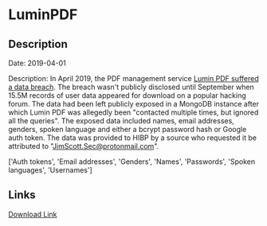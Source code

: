 # LuminPDF

## Description

Date: 2019-04-01

Description:
In April 2019, the PDF management service <a href="https://www.zdnet.com/article/data-of-24-3-million-lumin-pdf-users-shared-on-hacking-forum/" target="_blank" rel="noopener">Lumin PDF suffered a data breach</a>. The breach wasn't publicly disclosed until September when 15.5M records of user data appeared for download on a popular hacking forum. The data had been left publicly exposed in a MongoDB instance after which Lumin PDF was allegedly been &quot;contacted multiple times, but ignored all the queries&quot;. The exposed data included names, email addresses, genders, spoken language and either a bcrypt password hash or Google auth token. The data was provided to HIBP by a source who requested it be attributed to &quot;JimScott.Sec@protonmail.com&quot;.


['Auth tokens', 'Email addresses', 'Genders', 'Names', 'Passwords', 'Spoken languages', 'Usernames']

## Links

[Download Link](https://link-to.net/1229997/636.7124874201061/dynamic/?r=bHVtaW5wZGYuY29t)